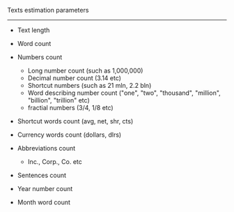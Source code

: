 Texts estimation parameters
___________________________

- Text length
- Word count
- Numbers count
	- Long number count (such as 1,000,000)
	- Decimal number count (3.14 etc)
	- Shortcut numbers (such as 21 mln, 2.2 bln)
	- Word describing number count ("one", "two", "thousand", "million", "billion", "trillion" etc)
	- fractial numbers (3/4, 1/8 etc)

- Shortcut words count (avg, net, shr, cts)

- Currency words count (dollars, dlrs)

- Abbreviations count
	- Inc., Corp., Co. etc
- Sentences count
- Year number count
- Month word count
